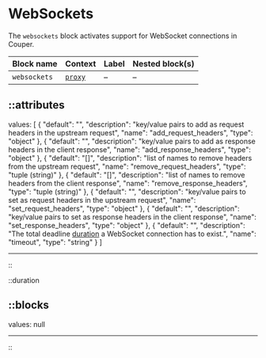# WebSockets

The `websockets` block activates support for WebSocket connections in Couper.

| Block name   | Context                     | Label    | Nested block(s) |
|:-------------|:----------------------------|:---------|:----------------|
| `websockets` | [`proxy`](/configuration/block/proxy)            | –        | –               |

::attributes
---
values: [
  {
    "default": "",
    "description": "key/value pairs to add as request headers in the upstream request",
    "name": "add_request_headers",
    "type": "object"
  },
  {
    "default": "",
    "description": "key/value pairs to add as response headers in the client response",
    "name": "add_response_headers",
    "type": "object"
  },
  {
    "default": "[]",
    "description": "list of names to remove headers from the upstream request",
    "name": "remove_request_headers",
    "type": "tuple (string)"
  },
  {
    "default": "[]",
    "description": "list of names to remove headers from the client response",
    "name": "remove_response_headers",
    "type": "tuple (string)"
  },
  {
    "default": "",
    "description": "key/value pairs to set as request headers in the upstream request",
    "name": "set_request_headers",
    "type": "object"
  },
  {
    "default": "",
    "description": "key/value pairs to set as response headers in the client response",
    "name": "set_response_headers",
    "type": "object"
  },
  {
    "default": "",
    "description": "The total deadline [duration](#duration) a WebSocket connection has to exist.",
    "name": "timeout",
    "type": "string"
  }
]

---
::

::duration

::blocks
---
values: null

---
::
